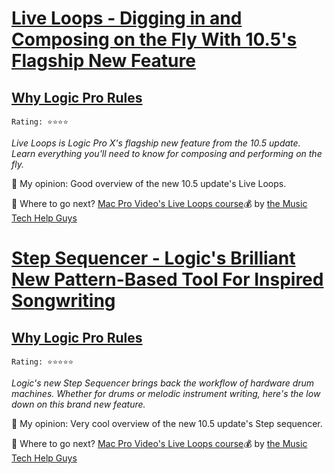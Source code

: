 # [Live Loops - Digging in and Composing on the Fly With 10.5's Flagship New Feature](https://www.youtube.com/channel/UC7HOGKjSKzP5PBfmdaAkbQg)
## [Why Logic Pro Rules](https://www.youtube.com/channel/UCkPFhho9dmkx6QhDaqrewoA)

`Rating: ⭐️⭐️⭐️⭐️`

_Live Loops is Logic Pro X's flagship new feature from the 10.5 update. Learn everything you'll need to know for composing and performing on the fly._

💭 My opinion: Good overview of the new 10.5 update's Live Loops.

🔦 Where to go next? [Mac Pro Video's Live Loops course](https://www.macprovideo.com/course/live-loops)💰 by [the Music Tech Help Guys](https://www.youtube.com/channel/UC21BwBKSKiPFbNvzl3-eh_A)

# [Step Sequencer - Logic's Brilliant New Pattern-Based Tool For Inspired Songwriting](https://www.youtube.com/channel/UC7HOGKjSKzP5PBfmdaAkbQg)
## [Why Logic Pro Rules](https://www.youtube.com/channel/UCkPFhho9dmkx6QhDaqrewoA)

`Rating: ⭐️⭐️⭐️⭐️⭐️`

_Logic's new Step Sequencer brings back the workflow of hardware drum machines. Whether for drums or melodic instrument writing, here's the low down on this brand new feature._

💭 My opinion: Very cool overview of the new 10.5 update's Step sequencer.

🔦 Where to go next? [Mac Pro Video's Live Loops course](https://www.macprovideo.com/course/the-step-sequencer)💰 by [the Music Tech Help Guys](https://www.youtube.com/channel/UC21BwBKSKiPFbNvzl3-eh_A)
